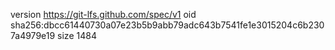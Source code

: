 version https://git-lfs.github.com/spec/v1
oid sha256:dbcc61440730a07e23b5b9abb79adc643b7541fe1e3015204c6b2307a4979e19
size 1484

